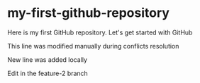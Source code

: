 # my-first-github-repository
Here is my first GitHub repository. Let's get started with GitHub

This line was modified manually during conflicts resolution

New line was added locally

Edit in the feature-2 branch